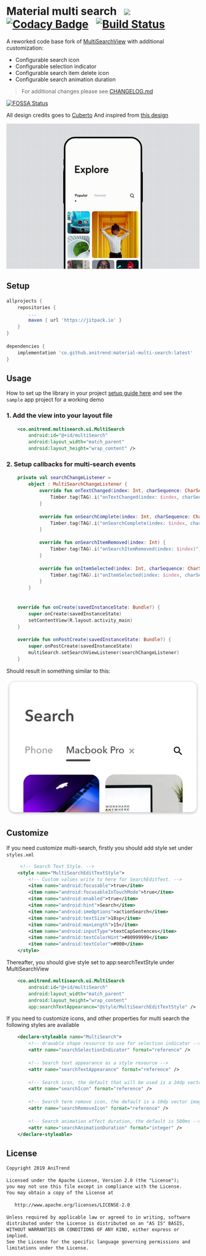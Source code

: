 # Material multi search &nbsp; [![](https://jitpack.io/v/anitrend/material-multi-search.svg)](https://jitpack.io/#anitrend/material-multi-search) &nbsp; [![Codacy Badge](https://api.codacy.com/project/badge/Grade/6a3fadd09a404229a9b649bbcb9415dd)](https://www.codacy.com/manual/AniTrend/material-multi-search?utm_source=github.com&amp;utm_medium=referral&amp;utm_content=AniTrend/material-multi-search&amp;utm_campaign=Badge_Grade) &nbsp; [![Build Status](https://travis-ci.com/AniTrend/material-multi-search.svg?branch=master)](https://travis-ci.com/AniTrend/material-multi-search)

A reworked code base fork of [MultiSearchView](https://github.com/iammert/MultiSearchView) with additional customization:
- Configurable search icon
- Configurable selection indicator
- Configurable search item delete icon
- Configurable search animation duration

> For additional changes please see [CHANGELOG.md](https://github.com/anitrend/material-multi-search/blob/master/CHANGELOG.md)

[![FOSSA Status](https://app.fossa.com/api/projects/git%2Bgithub.com%2FAniTrend%2Fmaterial-multi-search.svg?type=large)](https://app.fossa.com/projects/git%2Bgithub.com%2FAniTrend%2Fmaterial-multi-search?ref=badge_large)

All design credits goes to [Cuberto](https://dribbble.com/cuberto) And inspired from [this design](https://dribbble.com/shots/5922034-Multi-search-by-categories)

![](https://raw.githubusercontent.com/anitrend/material-multi-search/develop/art/multisearch.gif)

## Setup
```gradle
allprojects {
    repositories {
        ...
        maven { url 'https://jitpack.io' }
    }
}

dependencies {
    implementation 'co.github.anitrend:material-multi-search:latest'
}
```

## Usage

How to set up the library in your project [setup guide here](https://jitpack.io/#anitrend/material-multi-search) and see the `sample` app project for a working demo

### 1. Add the view into your layout file
```xml
    <co.anitrend.multisearch.ui.MultiSearch
        android:id="@+id/multiSearch"
        android:layout_width="match_parent"
        android:layout_height="wrap_content" />
```

### 2. Setup callbacks for multi-search events
```kotlin
    private val searchChangeListener =
        object : MultiSearchChangeListener {
            override fun onTextChanged(index: Int, charSequence: CharSequence) {
                Timber.tag(TAG).i("onTextChanged(index: $index, charSequence: $charSequence)")
            }

            override fun onSearchComplete(index: Int, charSequence: CharSequence) {
                Timber.tag(TAG).i("onSearchComplete(index: $index, charSequence: $charSequence)")
            }

            override fun onSearchItemRemoved(index: Int) {
                Timber.tag(TAG).i("onSearchItemRemoved(index: $index)")
            }

            override fun onItemSelected(index: Int, charSequence: CharSequence) {
                Timber.tag(TAG).i("onItemSelected(index: $index, charSequence: $charSequence)")
            }
        }

    
    override fun onCreate(savedInstanceState: Bundle?) {
        super.onCreate(savedInstanceState)
        setContentView(R.layout.activity_main)
    }

    override fun onPostCreate(savedInstanceState: Bundle?) {
        super.onPostCreate(savedInstanceState)
        multiSearch.setSearchViewListener(searchChangeListener)
    }
```

Should result in something similar to this:

![](https://raw.githubusercontent.com/anitrend/material-multi-search/develop/art/art.webp)

## Customize

If you need customize multi-search, firstly you should add style set under `styles.xml`
```xml
     <!-- Search Text Style. -->
    <style name="MultiSearchEditTextStyle">
        <!-- Custom values write to here for SearchEditText. -->
        <item name="android:focusable">true</item>
        <item name="android:focusableInTouchMode">true</item>
        <item name="android:enabled">true</item>
        <item name="android:hint">Search</item>
        <item name="android:imeOptions">actionSearch</item>
        <item name="android:textSize">18sp</item>
        <item name="android:maxLength">15</item>
        <item name="android:inputType">textCapSentences</item>
        <item name="android:textColorHint">#80999999</item>
        <item name="android:textColor">#000</item>
    </style>
```

Thereafter, you should give style set to app:searchTextStyle under MultiSearchView

```xml
    <co.anitrend.multisearch.ui.MultiSearch
        android:id="@+id/multiSearch"
        android:layout_width="match_parent"
        android:layout_height="wrap_content"
        app:searchTextAppearance="@style/MultiSearchEditTextStyle" />

```

If you need to customize icons, and other properties for multi search the following styles are available

```xml
    <declare-styleable name="MultiSearch">
        <!-- drawable shape resource to use for selection indicator -->
        <attr name="searchSelectionIndicator" format="reference" />

        <!-- Search text appearance as a style resource -->
        <attr name="searchTextAppearance" format="reference" />

        <!-- Search icon, the default that will be used is a 24dp vector image-->
        <attr name="searchIcon" format="reference" />

        <!-- Search term remove icon, the default is a 10dp vector image -->
        <attr name="searchRemoveIcon" format="reference" />

        <!-- Search animation effect duration, the default is 500ms -->
        <attr name="searchAnimationDuration" format="integer" />
    </declare-styleable>
```


License
--------


    Copyright 2019 AniTrend

    Licensed under the Apache License, Version 2.0 (the "License");
    you may not use this file except in compliance with the License.
    You may obtain a copy of the License at

       http://www.apache.org/licenses/LICENSE-2.0

    Unless required by applicable law or agreed to in writing, software
    distributed under the License is distributed on an "AS IS" BASIS,
    WITHOUT WARRANTIES OR CONDITIONS OF ANY KIND, either express or implied.
    See the License for the specific language governing permissions and
    limitations under the License.